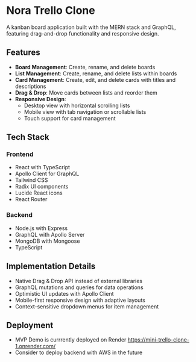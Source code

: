 # Nora Trello Clone

A kanban board application built with the MERN stack and GraphQL, featuring drag-and-drop functionality and responsive design.

## Features

- **Board Management**: Create, rename, and delete boards
- **List Management**: Create, rename, and delete lists within boards
- **Card Management**: Create, edit, and delete cards with titles and descriptions
- **Drag & Drop**: Move cards between lists and reorder them
- **Responsive Design**: 
  - Desktop view with horizontal scrolling lists
  - Mobile view with tab navigation or scrollable lists
  - Touch support for card management

## Tech Stack

### Frontend
- React with TypeScript
- Apollo Client for GraphQL
- Tailwind CSS
- Radix UI components
- Lucide React icons
- React Router

### Backend
- Node.js with Express
- GraphQL with Apollo Server
- MongoDB with Mongoose
- TypeScript

## Implementation Details

- Native Drag & Drop API instead of external libraries
- GraphQL mutations and queries for data operations
- Optimistic UI updates with Apollo Client
- Mobile-first responsive design with adaptive layouts
- Context-sensitive dropdown menus for item management

## Deployment
- MVP Demo is currrently deployed on Render https://mini-trello-clone-1.onrender.com/
- Consider to deploy backend with AWS in the future
